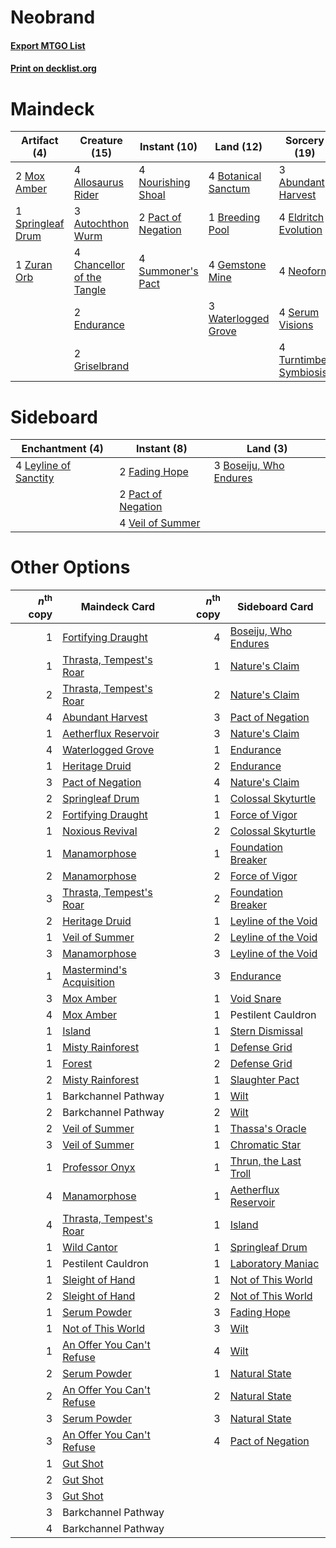 # Neobrand

#### [Export MTGO List](../collection/Neobrand/Neobrand.txt)
#### [Print on decklist.org](http://decklist.org/?deckmain=3%09Abundant%20Harvest%0A4%09Allosaurus%20Rider%0A3%09Autochthon%20Wurm%0A4%09Botanical%20Sanctum%0A1%09Breeding%20Pool%0A4%09Chancellor%20of%20the%20Tangle%0A4%09Eldritch%20Evolution%0A2%09Endurance%0A4%09Gemstone%20Mine%0A2%09Griselbrand%0A2%09Mox%20Amber%0A4%09Neoform%0A4%09Nourishing%20Shoal%0A2%09Pact%20of%20Negation%0A4%09Serum%20Visions%0A1%09Springleaf%20Drum%0A4%09Summoner's%20Pact%0A4%09Turntimber%20Symbiosis%0A3%09Waterlogged%20Grove%0A1%09Zuran%20Orb&deckside=3%09Boseiju,%20Who%20Endures%0A2%09Fading%20Hope%0A4%09Leyline%20of%20Sanctity%0A2%09Pact%20of%20Negation%0A4%09Veil%20of%20Summer)
# Maindeck

|                                        Artifact (4)                                        |                                            Creature (15)                                            |                                        Instant (10)                                         |                                          Land (12)                                           |                                          Sorcery (19)                                           |
|--------------------------------------------------------------------------------------------|-----------------------------------------------------------------------------------------------------|---------------------------------------------------------------------------------------------|----------------------------------------------------------------------------------------------|-------------------------------------------------------------------------------------------------|
|2 [Mox Amber](http://gatherer.wizards.com/Pages/Card/Details.aspx?multiverseid=443112)      |4 [Allosaurus Rider](http://gatherer.wizards.com/Pages/Card/Details.aspx?multiverseid=121157)        |4 [Nourishing Shoal](http://gatherer.wizards.com/Pages/Card/Details.aspx?multiverseid=74100) |4 [Botanical Sanctum](http://gatherer.wizards.com/Pages/Card/Details.aspx?multiverseid=417817)|3 [Abundant Harvest](http://gatherer.wizards.com/Pages/Card/Details.aspx?multiverseid=522223)    |
|1 [Springleaf Drum](http://gatherer.wizards.com/Pages/Card/Details.aspx?multiverseid=378534)|3 [Autochthon Wurm](http://gatherer.wizards.com/Pages/Card/Details.aspx?multiverseid=89096)          |2 [Pact of Negation](http://gatherer.wizards.com/Pages/Card/Details.aspx?multiverseid=442057)|1 [Breeding Pool](http://gatherer.wizards.com/Pages/Card/Details.aspx?multiverseid=97088)     |4 [Eldritch Evolution](http://gatherer.wizards.com/Pages/Card/Details.aspx?multiverseid=414456)  |
|1 [Zuran Orb](http://gatherer.wizards.com/Pages/Card/Details.aspx?multiverseid=2436)        |4 [Chancellor of the Tangle](http://gatherer.wizards.com/Pages/Card/Details.aspx?multiverseid=218062)|4 [Summoner's Pact](http://gatherer.wizards.com/Pages/Card/Details.aspx?multiverseid=442178) |4 [Gemstone Mine](http://gatherer.wizards.com/Pages/Card/Details.aspx?multiverseid=109761)    |4 [Neoform](http://gatherer.wizards.com/Pages/Card/Details.aspx?multiverseid=461133)             |
|                                                                                            |2 [Endurance](http://gatherer.wizards.com/Pages/Card/Details.aspx?multiverseid=522233)               |                                                                                             |3 [Waterlogged Grove](http://gatherer.wizards.com/Pages/Card/Details.aspx?multiverseid=464198)|4 [Serum Visions](http://gatherer.wizards.com/Pages/Card/Details.aspx?multiverseid=50145)        |
|                                                                                            |2 [Griselbrand](http://gatherer.wizards.com/Pages/Card/Details.aspx?multiverseid=239995)             |                                                                                             |                                                                                              |4 [Turntimber Symbiosis](http://gatherer.wizards.com/Pages/Card/Details.aspx?multiverseid=491864)|


# Sideboard

|                                        Enchantment (4)                                         |                                         Instant (8)                                         |                                            Land (3)                                             |
|------------------------------------------------------------------------------------------------|---------------------------------------------------------------------------------------------|-------------------------------------------------------------------------------------------------|
|4 [Leyline of Sanctity](http://gatherer.wizards.com/Pages/Card/Details.aspx?multiverseid=204993)|2 [Fading Hope](http://gatherer.wizards.com/Pages/Card/Details.aspx?multiverseid=534812)     |3 [Boseiju, Who Endures](http://gatherer.wizards.com/Pages/Card/Details.aspx?multiverseid=548579)|
|                                                                                                |2 [Pact of Negation](http://gatherer.wizards.com/Pages/Card/Details.aspx?multiverseid=442057)|                                                                                                 |
|                                                                                                |4 [Veil of Summer](http://gatherer.wizards.com/Pages/Card/Details.aspx?multiverseid=466952)  |                                                                                                 |


# Other Options

|*n*<sup>th</sup> copy|                                           Maindeck Card                                            |*n*<sup>th</sup> copy|                                         Sideboard Card                                         |
|--------------------:|----------------------------------------------------------------------------------------------------|--------------------:|------------------------------------------------------------------------------------------------|
|                    1|[Fortifying Draught](http://gatherer.wizards.com/Pages/Card/Details.aspx?multiverseid=513609)       |                    4|[Boseiju, Who Endures](http://gatherer.wizards.com/Pages/Card/Details.aspx?multiverseid=548579) |
|                    1|[Thrasta, Tempest's Roar](http://gatherer.wizards.com/Pages/Card/Details.aspx?multiverseid=522254)  |                    1|[Nature's Claim](http://gatherer.wizards.com/Pages/Card/Details.aspx?multiverseid=382316)       |
|                    2|[Thrasta, Tempest's Roar](http://gatherer.wizards.com/Pages/Card/Details.aspx?multiverseid=522254)  |                    2|[Nature's Claim](http://gatherer.wizards.com/Pages/Card/Details.aspx?multiverseid=382316)       |
|                    4|[Abundant Harvest](http://gatherer.wizards.com/Pages/Card/Details.aspx?multiverseid=522223)         |                    3|[Pact of Negation](http://gatherer.wizards.com/Pages/Card/Details.aspx?multiverseid=442057)     |
|                    1|[Aetherflux Reservoir](http://gatherer.wizards.com/Pages/Card/Details.aspx?multiverseid=417765)     |                    3|[Nature's Claim](http://gatherer.wizards.com/Pages/Card/Details.aspx?multiverseid=382316)       |
|                    4|[Waterlogged Grove](http://gatherer.wizards.com/Pages/Card/Details.aspx?multiverseid=464198)        |                    1|[Endurance](http://gatherer.wizards.com/Pages/Card/Details.aspx?multiverseid=522233)            |
|                    1|[Heritage Druid](http://gatherer.wizards.com/Pages/Card/Details.aspx?multiverseid=413713)           |                    2|[Endurance](http://gatherer.wizards.com/Pages/Card/Details.aspx?multiverseid=522233)            |
|                    3|[Pact of Negation](http://gatherer.wizards.com/Pages/Card/Details.aspx?multiverseid=442057)         |                    4|[Nature's Claim](http://gatherer.wizards.com/Pages/Card/Details.aspx?multiverseid=382316)       |
|                    2|[Springleaf Drum](http://gatherer.wizards.com/Pages/Card/Details.aspx?multiverseid=378534)          |                    1|[Colossal Skyturtle](http://gatherer.wizards.com/Pages/Card/Details.aspx?multiverseid=548527)   |
|                    2|[Fortifying Draught](http://gatherer.wizards.com/Pages/Card/Details.aspx?multiverseid=513609)       |                    1|[Force of Vigor](http://gatherer.wizards.com/Pages/Card/Details.aspx?multiverseid=464113)       |
|                    1|[Noxious Revival](http://gatherer.wizards.com/Pages/Card/Details.aspx?multiverseid=230067)          |                    2|[Colossal Skyturtle](http://gatherer.wizards.com/Pages/Card/Details.aspx?multiverseid=548527)   |
|                    1|[Manamorphose](http://gatherer.wizards.com/Pages/Card/Details.aspx?multiverseid=370568)             |                    1|[Foundation Breaker](http://gatherer.wizards.com/Pages/Card/Details.aspx?multiverseid=522236)   |
|                    2|[Manamorphose](http://gatherer.wizards.com/Pages/Card/Details.aspx?multiverseid=370568)             |                    2|[Force of Vigor](http://gatherer.wizards.com/Pages/Card/Details.aspx?multiverseid=464113)       |
|                    3|[Thrasta, Tempest's Roar](http://gatherer.wizards.com/Pages/Card/Details.aspx?multiverseid=522254)  |                    2|[Foundation Breaker](http://gatherer.wizards.com/Pages/Card/Details.aspx?multiverseid=522236)   |
|                    2|[Heritage Druid](http://gatherer.wizards.com/Pages/Card/Details.aspx?multiverseid=413713)           |                    1|[Leyline of the Void](http://gatherer.wizards.com/Pages/Card/Details.aspx?multiverseid=107682)  |
|                    1|[Veil of Summer](http://gatherer.wizards.com/Pages/Card/Details.aspx?multiverseid=466952)           |                    2|[Leyline of the Void](http://gatherer.wizards.com/Pages/Card/Details.aspx?multiverseid=107682)  |
|                    3|[Manamorphose](http://gatherer.wizards.com/Pages/Card/Details.aspx?multiverseid=370568)             |                    3|[Leyline of the Void](http://gatherer.wizards.com/Pages/Card/Details.aspx?multiverseid=107682)  |
|                    1|[Mastermind's Acquisition](http://gatherer.wizards.com/Pages/Card/Details.aspx?multiverseid=439734) |                    3|[Endurance](http://gatherer.wizards.com/Pages/Card/Details.aspx?multiverseid=522233)            |
|                    3|[Mox Amber](http://gatherer.wizards.com/Pages/Card/Details.aspx?multiverseid=443112)                |                    1|[Void Snare](http://gatherer.wizards.com/Pages/Card/Details.aspx?multiverseid=383429)           |
|                    4|[Mox Amber](http://gatherer.wizards.com/Pages/Card/Details.aspx?multiverseid=443112)                |                    1|Pestilent Cauldron                                                                              |
|                    1|[Island](http://gatherer.wizards.com/Pages/Card/Details.aspx?multiverseid=439857)                   |                    1|[Stern Dismissal](http://gatherer.wizards.com/Pages/Card/Details.aspx?multiverseid=476319)      |
|                    1|[Misty Rainforest](http://gatherer.wizards.com/Pages/Card/Details.aspx?multiverseid=405102)         |                    1|[Defense Grid](http://gatherer.wizards.com/Pages/Card/Details.aspx?multiverseid=45481)          |
|                    1|[Forest](http://gatherer.wizards.com/Pages/Card/Details.aspx?multiverseid=439860)                   |                    2|[Defense Grid](http://gatherer.wizards.com/Pages/Card/Details.aspx?multiverseid=45481)          |
|                    2|[Misty Rainforest](http://gatherer.wizards.com/Pages/Card/Details.aspx?multiverseid=405102)         |                    1|[Slaughter Pact](http://gatherer.wizards.com/Pages/Card/Details.aspx?multiverseid=130704)       |
|                    1|Barkchannel Pathway                                                                                 |                    1|[Wilt](http://gatherer.wizards.com/Pages/Card/Details.aspx?multiverseid=479696)                 |
|                    2|Barkchannel Pathway                                                                                 |                    2|[Wilt](http://gatherer.wizards.com/Pages/Card/Details.aspx?multiverseid=479696)                 |
|                    2|[Veil of Summer](http://gatherer.wizards.com/Pages/Card/Details.aspx?multiverseid=466952)           |                    1|[Thassa's Oracle](http://gatherer.wizards.com/Pages/Card/Details.aspx?multiverseid=476324)      |
|                    3|[Veil of Summer](http://gatherer.wizards.com/Pages/Card/Details.aspx?multiverseid=466952)           |                    1|[Chromatic Star](http://gatherer.wizards.com/Pages/Card/Details.aspx?multiverseid=135279)       |
|                    1|[Professor Onyx](http://gatherer.wizards.com/Pages/Card/Details.aspx?multiverseid=513560)           |                    1|[Thrun, the Last Troll](http://gatherer.wizards.com/Pages/Card/Details.aspx?multiverseid=214050)|
|                    4|[Manamorphose](http://gatherer.wizards.com/Pages/Card/Details.aspx?multiverseid=370568)             |                    1|[Aetherflux Reservoir](http://gatherer.wizards.com/Pages/Card/Details.aspx?multiverseid=417765) |
|                    4|[Thrasta, Tempest's Roar](http://gatherer.wizards.com/Pages/Card/Details.aspx?multiverseid=522254)  |                    1|[Island](http://gatherer.wizards.com/Pages/Card/Details.aspx?multiverseid=439857)               |
|                    1|[Wild Cantor](http://gatherer.wizards.com/Pages/Card/Details.aspx?multiverseid=96934)               |                    1|[Springleaf Drum](http://gatherer.wizards.com/Pages/Card/Details.aspx?multiverseid=378534)      |
|                    1|Pestilent Cauldron                                                                                  |                    1|[Laboratory Maniac](http://gatherer.wizards.com/Pages/Card/Details.aspx?multiverseid=230788)    |
|                    1|[Sleight of Hand](http://gatherer.wizards.com/Pages/Card/Details.aspx?multiverseid=25557)           |                    1|[Not of This World](http://gatherer.wizards.com/Pages/Card/Details.aspx?multiverseid=198296)    |
|                    2|[Sleight of Hand](http://gatherer.wizards.com/Pages/Card/Details.aspx?multiverseid=25557)           |                    2|[Not of This World](http://gatherer.wizards.com/Pages/Card/Details.aspx?multiverseid=198296)    |
|                    1|[Serum Powder](http://gatherer.wizards.com/Pages/Card/Details.aspx?multiverseid=48920)              |                    3|[Fading Hope](http://gatherer.wizards.com/Pages/Card/Details.aspx?multiverseid=534812)          |
|                    1|[Not of This World](http://gatherer.wizards.com/Pages/Card/Details.aspx?multiverseid=198296)        |                    3|[Wilt](http://gatherer.wizards.com/Pages/Card/Details.aspx?multiverseid=479696)                 |
|                    1|[An Offer You Can't Refuse](http://gatherer.wizards.com/Pages/Card/Details.aspx?multiverseid=555252)|                    4|[Wilt](http://gatherer.wizards.com/Pages/Card/Details.aspx?multiverseid=479696)                 |
|                    2|[Serum Powder](http://gatherer.wizards.com/Pages/Card/Details.aspx?multiverseid=48920)              |                    1|[Natural State](http://gatherer.wizards.com/Pages/Card/Details.aspx?multiverseid=407646)        |
|                    2|[An Offer You Can't Refuse](http://gatherer.wizards.com/Pages/Card/Details.aspx?multiverseid=555252)|                    2|[Natural State](http://gatherer.wizards.com/Pages/Card/Details.aspx?multiverseid=407646)        |
|                    3|[Serum Powder](http://gatherer.wizards.com/Pages/Card/Details.aspx?multiverseid=48920)              |                    3|[Natural State](http://gatherer.wizards.com/Pages/Card/Details.aspx?multiverseid=407646)        |
|                    3|[An Offer You Can't Refuse](http://gatherer.wizards.com/Pages/Card/Details.aspx?multiverseid=555252)|                    4|[Pact of Negation](http://gatherer.wizards.com/Pages/Card/Details.aspx?multiverseid=442057)     |
|                    1|[Gut Shot](http://gatherer.wizards.com/Pages/Card/Details.aspx?multiverseid=397673)                 |                     |                                                                                                |
|                    2|[Gut Shot](http://gatherer.wizards.com/Pages/Card/Details.aspx?multiverseid=397673)                 |                     |                                                                                                |
|                    3|[Gut Shot](http://gatherer.wizards.com/Pages/Card/Details.aspx?multiverseid=397673)                 |                     |                                                                                                |
|                    3|Barkchannel Pathway                                                                                 |                     |                                                                                                |
|                    4|Barkchannel Pathway                                                                                 |                     |                                                                                                |

